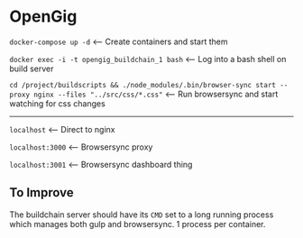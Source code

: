 # OpenGig

`docker-compose up -d` <-- Create containers and start them

`docker exec -i -t opengig_buildchain_1 bash` <-- Log into a bash shell on build server

`cd /project/buildscripts && ./node_modules/.bin/browser-sync start --proxy nginx --files "../src/css/*.css"` <-- Run browsersync and start watching for css changes

-----------------

`localhost` <-- Direct to nginx

`localhost:3000` <-- Browsersync proxy

`localhost:3001` <-- Browsersync dashboard thing

## To Improve
The buildchain server should have its `CMD` set to a long running process which
manages both gulp and browsersync. 1 process per container.
